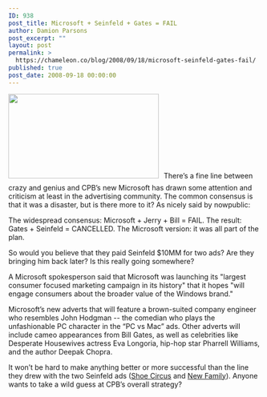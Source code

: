 ```yaml
---
ID: 938
post_title: Microsoft + Seinfeld + Gates = FAIL
author: Damion Parsons
post_excerpt: ""
layout: post
permalink: >
  https://chameleon.co/blog/2008/09/18/microsoft-seinfeld-gates-fail/
published: true
post_date: 2008-09-18 00:00:00
---
```

<a href="https://takemetoyourleader.com/wp-content/uploads/2008/09/microsoft-dumps-seinfield-from-ad-campaign.jpg"><img class="size-medium wp-image-395 alignleft" style="padding-right: 10px; padding-bottom: 10px;" title="Microsoft dumps Seinfield from ad campaign" src="https://takemetoyourleader.com/wp-content/uploads/2008/09/microsoft-dumps-seinfield-from-ad-campaign.jpg" alt="" width="300" height="169" /></a>There’s a fine line between crazy and genius and CPB’s new Microsoft has drawn some attention and criticism at least in the advertising community. The common consensus is that it was a disaster, but is there more to it? As nicely said by nowpublic:

The widespread consensus: Microsoft + Jerry + Bill = FAIL.
The result: Gates + Seinfeld = CANCELLED.
The Microsoft version: it was all part of the plan.<!--more-->

So would you believe that they paid Seinfeld $10MM for two ads? Are they bringing him back later? Is this really going somewhere?

A Microsoft spokesperson said that Microsoft was launching its "largest consumer focused marketing campaign in its history" that it hopes "will engage consumers about the broader value of the Windows brand."

Microsoft’s new adverts that will feature a brown-suited company engineer who resembles John Hodgman -- the comedian who plays the unfashionable PC character in the “PC vs Mac” ads. Other adverts will include cameo appearances from Bill Gates, as well as celebrities like Desperate Housewives actress Eva Longoria, hip-hop star Pharrell Williams, and the author Deepak Chopra.

It won’t be hard to make anything better or more successful than the line they drew with the two Seinfeld ads (<a title="Microsoft Shoe Circus Ad: Gates and Seinfeld Pt 1" href="https://takemetoyourleader.com/2008/09/05/microsoft-seinfeld-gates-apple-beware/">Shoe Circus</a> and <a title="Microsoft New Family Ad: Gates and Seinfeld Pt 2" href="https://takemetoyourleader.com/2008/09/12/perpetually-connecting/">New Family</a>). Anyone wants to take a wild guess at CPB’s overall strategy?
